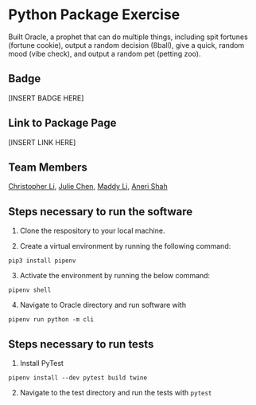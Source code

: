 # Python Package Exercise

Built Oracle, a prophet that can do multiple things, including spit fortunes (fortune cookie),
output a random decision (8ball), give a quick, random mood (vibe check), and output a random 
pet (petting zoo). 

## Badge
[INSERT BADGE HERE]

## Link to Package Page
[INSERT LINK HERE]




## Team Members
[Christopher Li](https://github.com/christopherlii), [Julie Chen](https://github.com/Julie-Chen), [Maddy Li](https://github.com/maddy-li), [Aneri Shah](https://github.com/anerivs)


## Steps necessary to run the software

1. Clone the respository to your local machine.

2. Create a virtual environment by running the following command:
```
pip3 install pipenv
```

3. Activate the environment by running the below command:
```
pipenv shell
```

4. Navigate to Oracle directory and run software with 
```
pipenv run python -m cli
```

## Steps necessary to run tests

1. Install PyTest
```
pipenv install --dev pytest build twine
```

2. Navigate to the test directory and run the tests with `pytest`